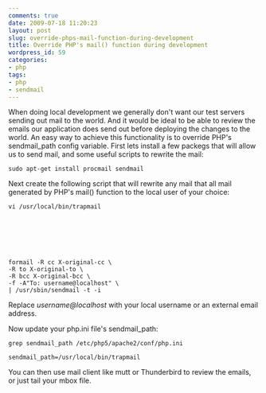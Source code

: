 ```yaml
---
comments: true
date: 2009-07-18 11:20:23
layout: post
slug: override-phps-mail-function-during-development
title: Override PHP's mail() function during development
wordpress_id: 59
categories:
- php
tags:
- php
- sendmail
---
```


When doing local development we generally don't want our test servers sending out mail to the world. And it would be ideal to be able to review the emails our application does send out before deploying the changes to the world. An easy way to achieve this functionality is to override PHP's sendmail_path config variable. First lets install a few packegs that will allow us to send mail, and some useful scripts to rewrite the mail:


    
    
    sudo apt-get install procmail sendmail
    



Next create the following script that will rewrite any mail that all mail generated by PHP's mail() function to the local user of your choice:


    
    
    vi /usr/local/bin/trapmail
    




    
    
    formail -R cc X-original-cc \
    -R to X-original-to \
    -R bcc X-original-bcc \
    -f -A"To: username@localhost" \
    | /usr/sbin/sendmail -t -i
    



Replace _username@localhost_ with your local username or an external email address.

Now update your php.ini file's sendmail_path:


    
    
    grep sendmail_path /etc/php5/apache2/conf/php.ini
    
    sendmail_path=/usr/local/bin/trapmail 
    



You can then use mail client like mutt or Thunderbird to review the emails, or just tail your mbox file.
